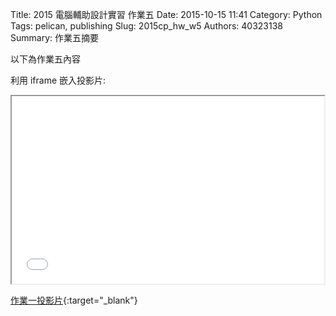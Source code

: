 Title: 2015 電腦輔助設計實習 作業五
Date: 2015-10-15 11:41
Category: Python
Tags: pelican, publishing
Slug: 2015cp_hw_w5
Authors: 40323138
Summary: 作業五摘要

以下為作業五內容

利用 iframe 嵌入投影片:

<iframe src="simplest5.html" width="500" height="300"></iframe>

[作業一投影片](simplest5.html){:target="_blank"}

